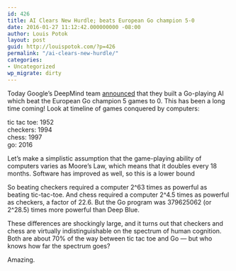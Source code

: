 ```yaml
---
id: 426
title: AI Clears New Hurdle; beats European Go champion 5-0
date: 2016-01-27 11:12:42.000000000 -08:00
author: Louis Potok
layout: post
guid: http://louispotok.com/?p=426
permalink: "/ai-clears-new-hurdle/"
categories:
- Uncategorized
wp_migrate: dirty
---
```

Today Google&#8217;s DeepMind team [announced](https://t.co/mvCnAeiY2E) that they built a Go-playing AI which beat the European Go champion 5 games to 0. This has been a long time coming! Look at timeline of games conquered by computers:

tic tac toe: 1952  
checkers: 1994  
chess: 1997  
go: 2016

Let&#8217;s make a simplistic assumption that the game-playing ability of computers varies as Moore&#8217;s Law, which means that it doubles every 18 months. Software has improved as well, so this is a lower bound

So beating checkers required a computer 2^63 times as powerful as beating tic-tac-toe. And chess required a computer 2^4.5 times as powerful as checkers, a factor of 22.6. But the Go program was 379625062 (or 2^28.5) times more powerful than Deep Blue.

These differences are shockingly large, and it turns out that checkers and chess are virtually indistinguishable on the spectrum of human cognition. Both are about 70% of the way between tic tac toe and Go &#8212; but who knows how far the spectrum goes?

Amazing.